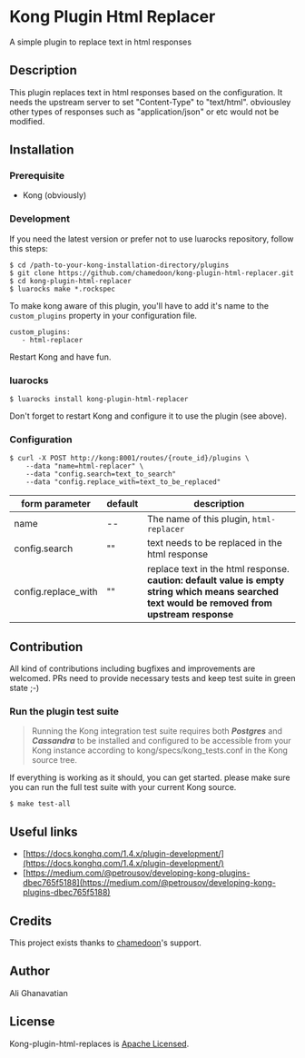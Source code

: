 
# Kong Plugin Html Replacer  
A simple plugin to replace text in html responses  
 
## Description  
This plugin replaces text in html responses based on the configuration. It needs the upstream server to set "Content-Type" to "text/html". obviousley other types of responses such as "application/json" or etc would not be modified.

## Installation  
### Prerequisite
- Kong (obviously)

### Development
If you need the latest version or prefer not to use luarocks repository, follow this steps:
```
$ cd /path-to-your-kong-installation-directory/plugins
$ git clone https://github.com/chamedoon/kong-plugin-html-replacer.git
$ cd kong-plugin-html-replacer
$ luarocks make *.rockspec
```
To make kong aware of this plugin, you'll have to add it's name to the `custom_plugins` property in your configuration file.
```
custom_plugins:
   - html-replacer
```
Restart Kong and have fun.

### luarocks
```
$ luarocks install kong-plugin-html-replacer
```
Don't forget to restart Kong and configure it to use the plugin (see above).

### Configuration
```
$ curl -X POST http://kong:8001/routes/{route_id}/plugins \
    --data "name=html-replacer" \
    --data "config.search=text_to_search"
    --data "config.replace_with=text_to_be_replaced"
```
 | form parameter | default | description |
 |--|--|--|
 | name | -- | The name of this plugin, `html-replacer` |
 |  config.search | ""  | text needs to be replaced in the html response |
 | config.replace_with | ""  | replace text in the html response. **caution: default value is empty string which means searched text would be removed from upstream response** |

## Contribution  
All kind of contributions including bugfixes and improvements are welcomed. PRs need to provide necessary tests and keep test suite in green state ;-)
 
### Run the plugin test suite  
> Running the Kong integration test suite requires both ***Postgres*** and ***Cassandra*** to be installed and configured to be accessible from your Kong instance according to kong/specs/kong_tests.conf in the Kong source tree.
  
If everything is working as it should, you can get started. please make sure you can run the full test suite with your current Kong source.  
  
```  
$ make test-all  
```  

## Useful links
 - [https://docs.konghq.com/1.4.x/plugin-development/](https://docs.konghq.com/1.4.x/plugin-development/)
 - [https://medium.com/@petrousov/developing-kong-plugins-dbec765f5188](https://medium.com/@petrousov/developing-kong-plugins-dbec765f5188)

## Credits
This project exists thanks to [chamedoon](https://chamedoon.com)'s support.

## Author
Ali Ghanavatian

## License
Kong-plugin-html-replaces is [Apache Licensed](https://github.com/chamedoon/kong-plugin-html-replacer/blob/master/LICENSE).
 
